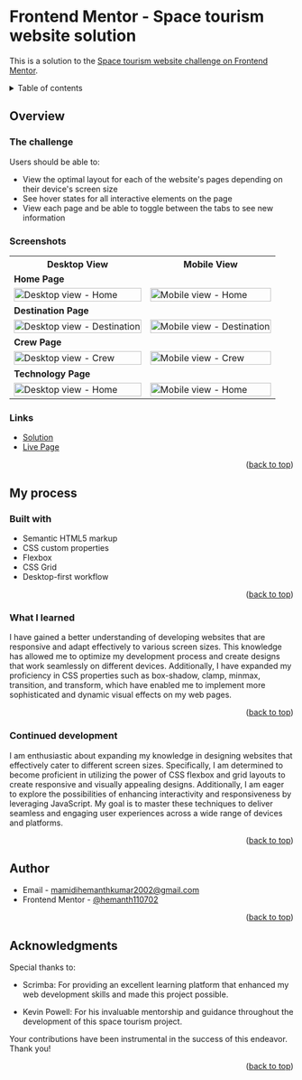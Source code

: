 <div id="top"></div>

# Frontend Mentor - Space tourism website solution

This is a solution to the [Space tourism website challenge on Frontend Mentor](https://www.frontendmentor.io/challenges/space-tourism-multipage-website-gRWj1URZ3).

<details>
<summary>Table of contents</summary>

-   [Overview](#overview)
    -   [The challenge](#the-challenge)
    -   [Screenshots](#screenshots)
    -   [Links](#links)
-   [My process](#my-process)
    -   [Built with](#built-with)
    -   [What I learned](#what-i-learned)
    -   [Continued Development](#continued-development)
-   [Author](#author)
-   [Acknowledgments](#acknowledgments)

</details>

## Overview

### The challenge

Users should be able to:

- View the optimal layout for each of the website's pages depending on their device's screen size
- See hover states for all interactive elements on the page
- View each page and be able to toggle between the tabs to see new information

### Screenshots

<table>
    <tr>
        <th>Desktop View</th>
        <th>Mobile View</th>
    </tr>
    <tr>
      <td colspan="2" style="text-align: left;font-weight: bold;">Home Page</td>
    </tr>
    <tr>
        <td>
            <img src="https://github.com/hemanth110702/space-tourism-practise-challenge/assets/89832451/4b5e78d7-9516-4c42-aa9a-d351767315b3" width="100%" title="Desktop view - Home"/>
        </td>
        <td>
            <img src="https://github.com/hemanth110702/space-tourism-practise-challenge/assets/89832451/829a7de3-559e-41ea-b5d8-2995f863eee9" width="100%" title="Mobile view - Home"/>
        </td>
    </tr>
    <tr>
      <td colspan="2" style="text-align: left;font-weight: bold;">Destination Page</td>
    </tr>
    <tr>
        <td>
            <img src="https://github.com/hemanth110702/space-tourism-practise-challenge/assets/89832451/d44cbce0-145a-4239-a157-92dce847e24e" width="100%" title="Desktop view - Destination"/>
        </td>
        <td>
            <img src="https://github.com/hemanth110702/space-tourism-practise-challenge/assets/89832451/17d17e61-8082-4a8b-a6aa-3892014ae08d" width="100%" title="Mobile view - Destination"/>
        </td>
    </tr>
    <tr>
      <td colspan="2" style="text-align: left;font-weight: bold;">Crew Page</td>
    </tr>
    <tr>
        <td>
            <img src="https://github.com/hemanth110702/space-tourism-practise-challenge/assets/89832451/7e1d562e-7652-45ee-86ba-633d03e326f8" width="100%" title="Desktop view - Crew"/>
        </td>
        <td>
            <img src="https://github.com/hemanth110702/space-tourism-practise-challenge/assets/89832451/3f3e4703-665b-45e4-aee3-e1dc235a1279" width="100%" title="Mobile view - Crew"/>
        </td>
    </tr>
    <tr>
      <td colspan="2" style="text-align: left;font-weight: bold;">Technology Page</td>
    </tr>
    <tr>
        <td>
            <img src="https://github.com/hemanth110702/space-tourism-practise-challenge/assets/89832451/633fd8bb-9453-48c7-9df4-bd1887aba87b" width="100%" title="Desktop view - Home"/>
        </td>
        <td>
            <img src="https://github.com/hemanth110702/space-tourism-practise-challenge/assets/89832451/2f7e7848-1710-4713-a10e-5939b795f0ea" width="100%" title="Mobile view - Home"/>
        </td>
    </tr>
</table>

### Links

- [Solution](https://github.com/hemanth110702/space-tourism-practise-challenge)
- [Live Page](https://hemanth110702.github.io/space-tourism-practise-challenge/)

<p align="right">(<a href="#top">back to top</a>)</p>

## My process

### Built with

- Semantic HTML5 markup
- CSS custom properties
- Flexbox
- CSS Grid
- Desktop-first workflow

<p align="right">(<a href="#top">back to top</a>)</p>

### What I learned

I have gained a better understanding of developing websites that are responsive and adapt effectively to various screen sizes. This knowledge has allowed me to optimize my development process and create designs that work seamlessly on different devices. Additionally, I have expanded my proficiency in CSS properties such as box-shadow, clamp, minmax, transition, and transform, which have enabled me to implement more sophisticated and dynamic visual effects on my web pages.

<p align="right">(<a href="#top">back to top</a>)</p>

### Continued development

I am enthusiastic about expanding my knowledge in designing websites that effectively cater to different screen sizes. Specifically, I am determined to become proficient in utilizing the power of CSS flexbox and grid layouts to create responsive and visually appealing designs. Additionally, I am eager to explore the possibilities of enhancing interactivity and responsiveness by leveraging JavaScript. My goal is to master these techniques to deliver seamless and engaging user experiences across a wide range of devices and platforms.

<p align="right">(<a href="#top">back to top</a>)</p>

## Author

- Email - [mamidihemanthkumar2002@gmail.com](mailto:mamidihemanthkumar2002@gmail.com)
- Frontend Mentor - [@hemanth110702](https://www.frontendmentor.io/profile/hemanth110702)

<p align="right">(<a href="#top">back to top</a>)</p>


## Acknowledgments

Special thanks to:

- Scrimba: For providing an excellent learning platform that enhanced my web development skills and made this project possible.

- Kevin Powell: For his invaluable mentorship and guidance throughout the development of this space tourism project.

Your contributions have been instrumental in the success of this endeavor. Thank you!


<p align="right">(<a href="#top">back to top</a>)</p>
